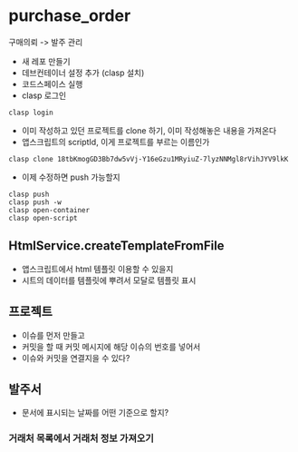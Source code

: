 # purchase_order
구매의뢰 -> 발주 관리

- 새 레포 만들기
- 데브컨테이너 설정 추가 (clasp 설치)
- 코드스페이스 실행
- clasp 로그인
```
clasp login
```

- 이미 작성하고 있던 프로젝트를 clone 하기, 이미 작성해놓은 내용을 가져온다
- 앱스크립트의 scriptId, 이게 프로젝트를 부르는 이름인가
```
clasp clone 18tbKmogGD3Bb7dw5vVj-Y16eGzu1MRyiuZ-7lyzNNMgl8rVihJYV9lkK
```

- 이제 수정하면 push 가능할지
```
clasp push
clasp push -w
clasp open-container
clasp open-script
```

## HtmlService.createTemplateFromFile

- 앱스크립트에서 html 템플릿 이용할 수 있을지
- 시트의 데이터를 템플릿에 뿌려서 모달로 템플릿 표시

## 프로젝트
- 이슈를 먼저 만들고
- 커밋을 할 때 커밋 메시지에 해당 이슈의 번호를 넣어서
- 이슈와 커밋을 연결지을 수 있다?


## 발주서
- 문서에 표시되는 날짜를 어떤 기준으로 할지?

### 거래처 목록에서 거래처 정보 가져오기
